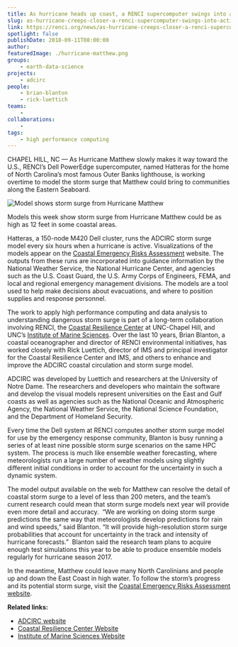 ```yaml
---
title: As hurricane heads up coast, a RENCI supercomputer swings into action
slug: as-hurricane-creeps-closer-a-renci-supercomputer-swings-into-action
link: https://renci.org/news/as-hurricane-creeps-closer-a-renci-supercomputer-swings-into-action/
spotlight: false
publishDate: 2018-09-11T08:00:00
author: 
featuredImage: ./hurricane-matthew.png
groups:
    - earth-data-science
projects:
    - adcirc
people:
    - brian-blanton
    - rick-luettich
teams: 
    - 
collaborations:
    - 
tags:
    - high performance computing
---
```



CHAPEL HILL, NC &mdash; As Hurricane Matthew slowly makes it way toward the U.S., RENCI’s Dell PowerEdge supercomputer, named Hatteras for the home of North Carolina’s most famous Outer Banks lighthouse, is working overtime to model the storm surge that Matthew could bring to communities along the Eastern Seaboard.  <!--more-->

![Model shows storm surge from Hurricane Matthew](https://renci.org/wp-content/uploads/2016/10/Screen-Shot-2016-10-04-at-3.02.25-PM-1024x699.png)

Models this week show storm surge from Hurricane Matthew could be as high as 12 feet in some coastal areas.

Hatteras, a 150-node M420 Dell cluster, runs the ADCIRC storm surge model every six hours when a hurricane is active. Visualizations of the models appear on the <a href="http://nc-cera.renci.org/">Coastal Emergency Risks Assessment</a> website. The outputs from these runs are incorporated into guidance information by the National Weather Service, the National Hurricane Center, and agencies such as the U.S. Coast Guard, the U.S. Army Corps of Engineers, FEMA, and local and regional emergency management divisions. The models are a tool used to help make decisions about evacuations, and where to position supplies and response personnel.

The work to apply high performance computing and data analysis to understanding dangerous storm surge is part of a long-term collaboration involving RENCI, the <a href="http://coastalresiliencecenter.unc.edu/">Coastal Resilience Center</a> at UNC-Chapel Hill, and UNC’s <a href="http://coastalresiliencecenter.unc.edu/">Institute of Marine Sciences</a>. Over the last 10 years, Brian Blanton, a coastal oceanographer and director of RENCI environmental initiatives, has worked closely with Rick Luettich, director of IMS and principal investigator for the Coastal Resilience Center and IMS, and others to enhance and improve the ADCIRC coastal circulation and storm surge model.

ADCIRC was developed by Luettich and researchers at the University of Notre Dame. The researchers and developers who maintain the software and develop the visual models represent universities on the East and Gulf coasts as well as agencies such as the National Oceanic and Atmospheric Agency, the National Weather Service, the National Science Foundation, and the Department of Homeland Security.

Every time the Dell system at RENCI computes another storm surge model for use by the emergency response community, Blanton is busy running a series of at least nine possible storm surge scenarios on the same HPC system. The process is much like ensemble weather forecasting, where meteorologists run a large number of weather models using slightly different initial conditions in order to account for the uncertainty in such a dynamic system.

The model output available on the web for Matthew can resolve the detail of coastal storm surge to a level of less than 200 meters, and the team’s current research could mean that storm surge models next year will provide even more detail and accuracy.  “We are working on doing storm surge predictions the same way that meteorologists develop predictions for rain and wind speeds,” said Blanton. “It will provide high-resolution storm surge probabilities that account for uncertainty in the track and intensity of hurricane forecasts.”  Blanton said the research team plans to acquire enough test simulations this year to be able to produce ensemble models regularly for hurricane season 2017.

In the meantime, Matthew could leave many North Carolinians and people up and down the East Coast in high water. To follow the storm’s progress and its potential storm surge, visit the <a href="http://nc-cera.renci.org/">Coastal Emergency Risks Assessment website</a>.

**Related links:**

- [ADCIRC website](http://adcirc.org)
- [Coastal Resilience Center Website](http://coastalresiliencecenter.unc.edu)
- [Institute of Marine Sciences Website](http://ims.unc.edu)
